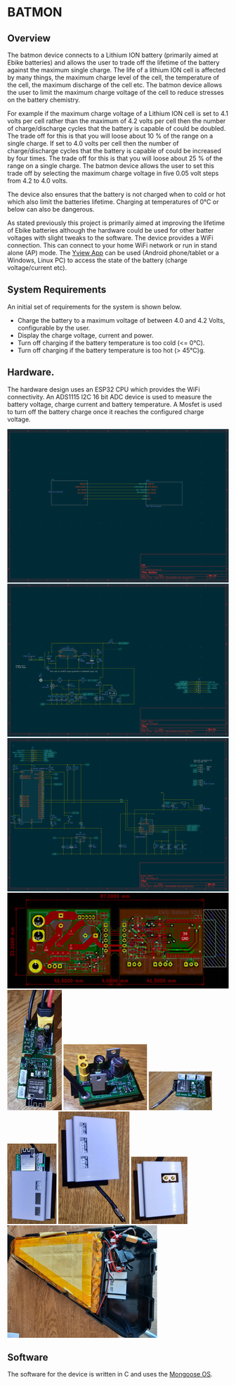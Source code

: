 # BATMON

## Overview
The batmon device connects to a Lithium ION battery (primarily aimed at Ebike batteries) and allows the user to 
trade off the lifetime of the battery against the maximum single charge. The life of a lithium ION cell 
is affected by many things, the maximum charge level of the cell, the temperature of the cell, the maximum 
discharge of the cell etc. The batmon device allows the user to limit the maximum charge voltage of the cell 
to reduce stresses on the battery chemistry.

For example if the maximum charge voltage of a Lithium ION cell is set to 4.1 
volts per cell rather than the maximum of 4.2 volts per cell then the number of charge/discharge cycles 
that the battery is capable of could be doubled. The trade off for this is that you will loose about 10 % 
of the range on a single charge. If set to 4.0 volts per cell then the number of charge/discharge cycles 
that the battery is capable of could be increased by four times. The trade off for this is that you will 
loose about 25 % of the range on a single charge. The batmon device allows the user to set this trade off 
by selecting the maximum charge voltage in five 0.05 volt steps from 4.2 to 4.0 volts.

The device also ensures that the battery is not charged when to cold or hot which also limit the batteries 
lifetime. Charging at temperatures of 0°C or below can also be dangerous.

As stated previously this project is primarily aimed at improving the lifetime of Ebike batteries although the hardware could be used for other batter voltages with slight tweaks to the software. The device provides a WiFi connection. This can connect to your home WiFi network or run in stand alone (AP) mode. The [Yview App](https://github.com/pjaos/yview/tree/master/gui) can be used (Android phone/tablet or a Windows, Linux PC) to access the state of the battery (charge voltage/current etc).

## System Requirements
An initial set of requirements for the system is shown below.

* Charge the battery to a maximum voltage of between 4.0 and 4.2 Volts, configurable by the user.
* Display the charge voltage, current and power.
* Turn off charging if the battery temperature is too cold (<= 0°C).
* Turn off charging if the battery temperature is too hot (> 45°C)g.

## Hardware.
The hardware design uses an ESP32 CPU which provides the WiFi connectivity. An ADS1115 I2C 16 bit ADC device is used to measure the battery voltage, charge current and battery temperature. A Mosfet is used to turn off the battery charge once it reaches the configured charge voltage.

![Top Level Schematic](images/top_schematic.png "Top Level Schematic")
![Top Level Schematic](images/psu_schematic.png "PSU Schematic")
![Top Level Schematic](images/mcu_schematic.png "MCU Schematic")
![PCB](images/pcb.png "PCB") ![PCB](images/pcb1.png "PCB Assembled")
![PCB](images/pcb2.png "PCB Assembled (Reduced Size, Side 1)")
![PCB](images/pcb3.png "PCB Assembled (Side 2)")
![PCB](images/pcb4.png "PCB Assembled (Inserting into case)")
![PCB](images/module1.png "Module Assembled (Side 2)")
![PCB](images/module2.png "Module Assembled (Side 1)")
![PCB](images/bat1.png "Module Installed in battery.")

## Software
The software for the device is written in C and uses the [Mongoose OS](https://mongoose-os.com/).



